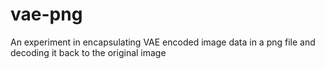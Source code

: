 # vae-png
An experiment in encapsulating VAE encoded image data in a png file and decoding it back to the original image
